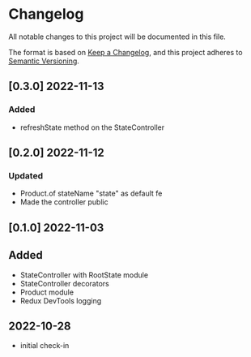 
# Changelog
All notable changes to this project will be documented in this file.

The format is based on [Keep a Changelog](https://keepachangelog.com/en/1.0.0/),
and this project adheres to [Semantic Versioning](https://semver.org/spec/v2.0.0.html).


## [0.3.0] 2022-11-13
### Added
- refreshState method on the StateController

## [0.2.0] 2022-11-12
### Updated
- Product.of stateName "state" as default  fe
- Made the controller public

## [0.1.0] 2022-11-03
## Added
- StateController with RootState module
- StateController decorators
- Product module
- Redux DevTools logging


## 2022-10-28
- initial check-in

